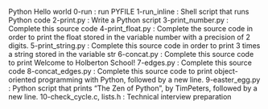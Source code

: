 Python Hello world
0-run : run PYFILE
1-run_inline : Shell script that runs Python code
2-print.py : Write a Python script
3-print_number.py : Complete this source code
4-print_float.py : Complete the source code in order to print the float stored in the variable number with a precision of 2 digits.
5-print_string.py : Complete this source code in order to print 3 times a string stored in the variable str
6-concat.py : Complete this source code to print Welcome to Holberton School!
7-edges.py : Complete this source code
8-concat_edges.py : Complete this source code to print object-oriented programming with Python, followed by a new line.
9-easter_egg.py : Python script that prints “The Zen of Python”, by TimPeters, followed by a new line.
10-check_cycle.c, lists.h : Technical interview preparation
